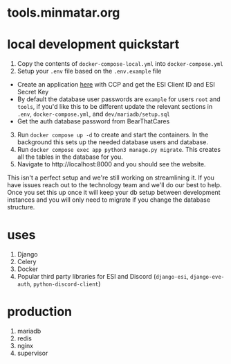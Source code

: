 # tools.minmatar.org

# local development quickstart
1. Copy the contents of `docker-compose-local.yml` into `docker-compose.yml`
2. Setup your `.env` file based on the `.env.example` file
  - Create an application [here](https://developers.eveonline.com/) with CCP and get the ESI Client ID and ESI Secret Key
  - By default the database user passwords are `example` for users `root` and `tools`, if you'd like this to be different update the relevant sections in `.env`, `docker-compose.yml`, and `dev/mariadb/setup.sql`
  - Get the auth database password from BearThatCares
3. Run `docker compose up -d` to create and start the containers. In the background this sets up the needed database users and database.
4. Run `docker compose exec app python3 manage.py migrate`. This creates all the tables in the database for you.
5. Navigate to http://localhost:8000 and you should see the website.

This isn't a perfect setup and we're still working on streamlining it. If you have issues reach out to the technology team and we'll do our best to help.
Once you set this up once it will keep your db setup between development instances and you will only need to migrate if you change the database structure.

# uses
1. Django
2. Celery
3. Docker
4. Popular third party libraries for ESI and Discord (`django-esi`, `django-eve-auth`, `python-discord-client`)

# production
1. mariadb
2. redis 
3. nginx
4. supervisor 